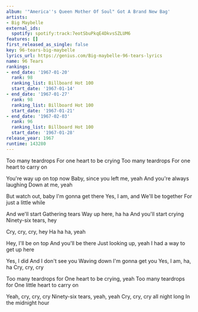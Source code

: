 ```yaml
---
album: '"America''s Queen Mother Of Soul" Got A Brand New Bag'
artists:
- Big Maybelle
external_ids:
  spotify: spotify:track:7eotSbuPkqE4DkvsSZLUM6
features: []
first_released_as_single: false
key: 96-tears-big-maybelle
lyrics_url: https://genius.com/Big-maybelle-96-tears-lyrics
name: 96 Tears
rankings:
- end_date: '1967-01-20'
  rank: 98
  ranking_list: Billboard Hot 100
  start_date: '1967-01-14'
- end_date: '1967-01-27'
  rank: 98
  ranking_list: Billboard Hot 100
  start_date: '1967-01-21'
- end_date: '1967-02-03'
  rank: 96
  ranking_list: Billboard Hot 100
  start_date: '1967-01-28'
release_year: 1967
runtime: 143280
---
```

Too many teardrops
For one heart to be crying
Too many teardrops
For one heart to carry on

You're way up on top now
Baby, since you left me, yeah
And you're always laughing
Down at me, yeah

But watch out, baby
I'm gonna get there
Yes, I am, and
We'll be together
For just a little while

And we'll start
Gathering tears
Way up here, ha ha
And you'll start crying
Ninety-six tears, hey

Cry, cry, cry, hey
Ha ha ha, yeah

Hey, I'll be on top
And you'll be there
Just looking up, yeah
I had a way to get up here

Yes, I did
And I don't see you
Waving down
I'm gonna get you
Yes, I am, ha, ha
Cry, cry, cry

Too many teardrops for
One heart to be crying, yeah
Too many teardrops for
One little heart to carry on

Yeah, cry, cry, cry
Ninety-six tears, yeah, yeah
Cry, cry, cry all night long
In the midnight hour
